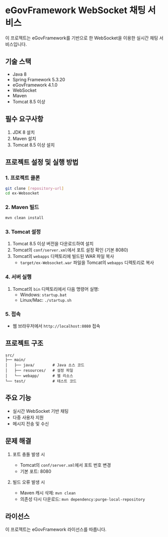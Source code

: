 # eGovFramework WebSocket 채팅 서비스

이 프로젝트는 eGovFramework를 기반으로 한 WebSocket을 이용한 실시간 채팅 서비스입니다.

## 기술 스택

- Java 8
- Spring Framework 5.3.20
- eGovFramework 4.1.0
- WebSocket
- Maven
- Tomcat 8.5 이상

## 필수 요구사항

1. JDK 8 설치
2. Maven 설치
3. Tomcat 8.5 이상 설치

## 프로젝트 설정 및 실행 방법

### 1. 프로젝트 클론
```bash
git clone [repository-url]
cd ex-Websocket
```

### 2. Maven 빌드
```bash
mvn clean install
```

### 3. Tomcat 설정
1. Tomcat 8.5 이상 버전을 다운로드하여 설치
2. Tomcat의 `conf/server.xml`에서 포트 설정 확인 (기본 8080)
3. Tomcat의 `webapps` 디렉토리에 빌드된 WAR 파일 복사
   - `target/ex-Websocket.war` 파일을 Tomcat의 `webapps` 디렉토리로 복사

### 4. 서버 실행
1. Tomcat의 `bin` 디렉토리에서 다음 명령어 실행:
   - Windows: `startup.bat`
   - Linux/Mac: `./startup.sh`

### 5. 접속
- 웹 브라우저에서 `http://localhost:8080` 접속

## 프로젝트 구조
```
src/
├── main/
│   ├── java/        # Java 소스 코드
│   ├── resources/   # 설정 파일
│   └── webapp/      # 웹 리소스
└── test/            # 테스트 코드
```

## 주요 기능
- 실시간 WebSocket 기반 채팅
- 다중 사용자 지원
- 메시지 전송 및 수신

## 문제 해결
1. 포트 충돌 발생 시
   - Tomcat의 `conf/server.xml`에서 포트 번호 변경
   - 기본 포트: 8080

2. 빌드 오류 발생 시
   - Maven 캐시 삭제: `mvn clean`
   - 의존성 다시 다운로드: `mvn dependency:purge-local-repository`

## 라이선스
이 프로젝트는 eGovFramework 라이선스를 따릅니다.

